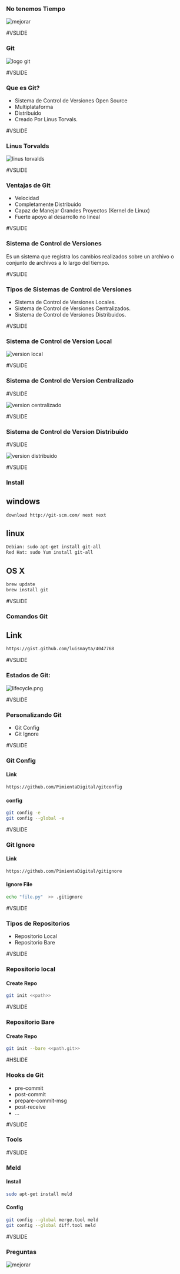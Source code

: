 ### No tenemos Tiempo

![mejorar](assets/images/mejorar.jpg)


#VSLIDE

### Git

![logo git](assets/images/logo-git.png)


#VSLIDE


### Que es Git?

- Sistema de Control de Versiones Open Source
- Multiplataforma
- Distribuido
- Creado Por Linus Torvals.


#VSLIDE


### Linus Torvalds


![linus torvalds](assets/images/torvaldsnvidia.jpg)

#VSLIDE


### Ventajas de Git

- Velocidad
- Completamente Distribuido
- Capaz de Manejar Grandes Proyectos (Kernel de Linux)
- Fuerte apoyo al desarrollo no lineal

#VSLIDE

### Sistema de Control de Versiones

Es un sistema que registra los cambios realizados sobre
un archivo o conjunto de archivos a lo largo del tiempo.

#VSLIDE

### Tipos de Sistemas de Control de Versiones

- Sistema de Control de Versiones Locales.
- Sistema de Control de Versiones Centralizados.
- Sistema de Control de Versiones Distribuidos.

#VSLIDE

### Sistema de Control de Version Local

![version local](assets/images/version_local.png)

#VSLIDE

### Sistema de Control de Version Centralizado

#VSLIDE

![version centralizado](assets/images/version_centralizado.png)

#VSLIDE

### Sistema de Control de Version Distribuido

#VSLIDE

![version distribuido](assets/images/versiones_distribuidos.png)

#VSLIDE

### Install

## windows

```bash
download http://git-scm.com/ next next
```

## linux

```bash
Debian: sudo apt-get install git-all
Red Hat: sudo Yum install git-all
```

## OS X

```bash
brew update
brew install git
```


#VSLIDE

### Comandos Git

## Link

```bash
https://gist.github.com/luismayta/4047768
```


#VSLIDE

### Estados de Git:

![lifecycle.png](assets/images/lifecyclefile.png)


#VSLIDE

### Personalizando Git

- Git Config
- Git Ignore

#VSLIDE

### Git Config

#### Link

```bash
https://github.com/PimientaDigital/gitconfig
```

#### config

```bash
git config -e
git config --global -e
```


#VSLIDE

### Git Ignore

#### Link

```bash
https://github.com/PimientaDigital/gitignore
```

#### Ignore File

```bash
echo "file.py"  >> .gitignore
```

#VSLIDE

### Tipos de Repositorios

- Repositorio Local
- Repositorio Bare

#VSLIDE

### Repositorio local

#### Create Repo

```bash
git init <<path>>
```

#VSLIDE

### Repositorio Bare

#### Create Repo

```bash
git init --bare <<path.git>>
```

#HSLIDE

### Hooks de Git

- pre-commit
- post-commit
- prepare-commit-msg
- post-receive
- ...

#VSLIDE

### Tools

#VSLIDE

### Meld

#### Install

```bash
sudo apt-get install meld
```

#### Config

```bash
git config --global merge.tool meld
git config --global diff.tool meld
```

#VSLIDE

### Preguntas

![mejorar](assets/images/mejorar.jpg)

